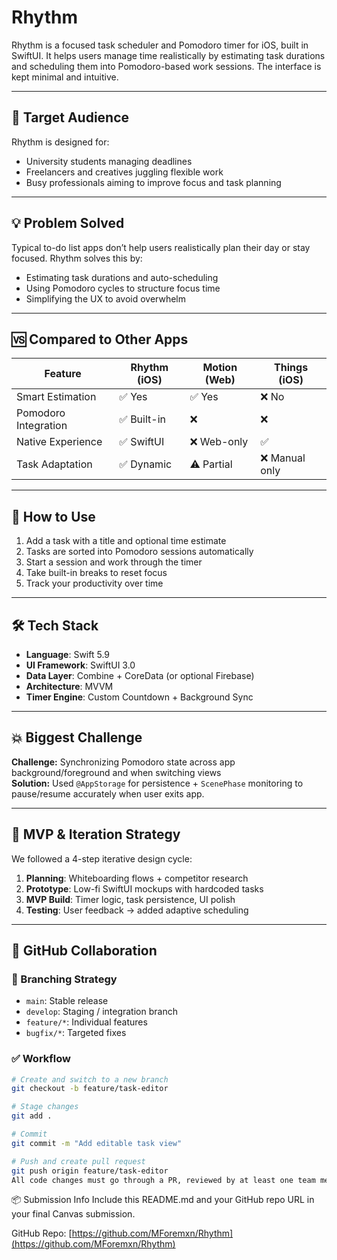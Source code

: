# Rhythm
Rhythm is a focused task scheduler and Pomodoro timer for iOS, built in SwiftUI. It helps users manage time realistically by estimating task durations and scheduling them into Pomodoro-based work sessions. The interface is kept minimal and intuitive.

---

## 🎯 Target Audience

Rhythm is designed for:
- University students managing deadlines
- Freelancers and creatives juggling flexible work
- Busy professionals aiming to improve focus and task planning

---

## 💡 Problem Solved

Typical to-do list apps don’t help users realistically plan their day or stay focused. Rhythm solves this by:
- Estimating task durations and auto-scheduling
- Using Pomodoro cycles to structure focus time
- Simplifying the UX to avoid overwhelm

---

## 🆚 Compared to Other Apps

| Feature             | Rhythm (iOS)   | Motion (Web)     | Things (iOS)     |
|---------------------|----------------|------------------|------------------|
| Smart Estimation     | ✅ Yes         | ✅ Yes           | ❌ No             |
| Pomodoro Integration | ✅ Built-in    | ❌               | ❌                |
| Native Experience    | ✅ SwiftUI     | ❌ Web-only      | ✅                |
| Task Adaptation      | ✅ Dynamic     | ⚠️ Partial        | ❌ Manual only    |

---

## 📱 How to Use

1. Add a task with a title and optional time estimate
2. Tasks are sorted into Pomodoro sessions automatically
3. Start a session and work through the timer
4. Take built-in breaks to reset focus
5. Track your productivity over time

---

## 🛠️ Tech Stack

- **Language**: Swift 5.9
- **UI Framework**: SwiftUI 3.0
- **Data Layer**: Combine + CoreData (or optional Firebase)
- **Architecture**: MVVM
- **Timer Engine**: Custom Countdown + Background Sync

---

## 💥 Biggest Challenge

**Challenge:** Synchronizing Pomodoro state across app background/foreground and when switching views  
**Solution:** Used `@AppStorage` for persistence + `ScenePhase` monitoring to pause/resume accurately when user exits app.

---

## 🔁 MVP & Iteration Strategy

We followed a 4-step iterative design cycle:

1. **Planning**: Whiteboarding flows + competitor research
2. **Prototype**: Low-fi SwiftUI mockups with hardcoded tasks
3. **MVP Build**: Timer logic, task persistence, UI polish
4. **Testing**: User feedback → added adaptive scheduling

---

## 🤝 GitHub Collaboration

### 📂 Branching Strategy

- `main`: Stable release
- `develop`: Staging / integration branch
- `feature/*`: Individual features
- `bugfix/*`: Targeted fixes

### ✅ Workflow

```bash
# Create and switch to a new branch
git checkout -b feature/task-editor

# Stage changes
git add .

# Commit
git commit -m "Add editable task view"

# Push and create pull request
git push origin feature/task-editor
All code changes must go through a PR, reviewed by at least one team member.

```


📦 Submission Info
Include this README.md and your GitHub repo URL in your final Canvas submission.

GitHub Repo: [https://github.com/MForemxn/Rhythm](https://github.com/MForemxn/Rhythm)
